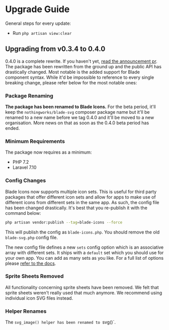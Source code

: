 # Upgrade Guide

General steps for every update:

- Run `php artisan view:clear`

## Upgrading from v0.3.4 to 0.4.0

0.4.0 is a complete rewrite. If you haven't yet, [read the announcement pr](https://github.com/adamwathan/blade-svg/pull/50). The package has been rewritten from the ground up and the public API has drastically changed. Most notable is the added support for Blade component syntax. While it'd be impossible to reference to every single breaking change, please refer below for the most notable ones:

### Package Renaming

**The package has been renamed to Blade Icons.** For the beta period, it'll keep the `nothingworks/blade-svg` composer package name but it'll be renamed to a new name before we tag 0.4.0 and it'll be moved to a new organisation. More news on that as soon as the 0.4.0 beta period has ended.

### Minimum Requirements

The package now requires as a minimum:

- PHP 7.2
- Laravel 7.10

### Config Changes

Blade Icons now supports multiple icon sets. This is useful for third party packages that offer different icon sets and allow for apps to make use of different icons from different sets in the same app. As such, the config file has been changed drastically. It's best that you re-publish it with the command below:

```bash
php artisan vendor:publish --tag=blade-icons --force
```

This will publish the config as `blade-icons.php`. You should remove the old `blade-svg.php` config file.

The new config file defines a new `sets` config option which is an associative array with different sets. It ships with a `default` set which you should use for your own app. You can add as many sets as you like. For a full list of options please [refer to the docs](README.md#configuration). 

### Sprite Sheets Removed

All functionality concerning sprite sheets have been removed. We felt that sprite sheets weren't really used that much anymore. We recommend using individual icon SVG files instead.

### Helper Renames

The `svg_image() helper has been renamed to `svg()`.
